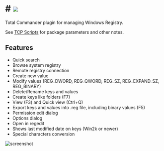 # # [![](https://img.shields.io/chocolatey/v/tcp-registry.svg?color=red&label=tcp-registry)](https://chocolatey.org/packages/tcp-registry)

Total Commander plugin for managing Windows Registry.

See [TCP Scripts](https://chocolatey.org/packages/tcps) for package parameters and other notes.

## Features

- Quick search
- Browse system registry
- Remote registry connection
- Create new value
- Modify values (REG_DWORD, REG_QWORD, REG_SZ, REG_EXPAND_SZ, REG_BINARY)
- Delete/Rename keys and values
- Create keys like folders (F7)
- View (F3) and Quick view (Ctrl+Q)
- Export keys and values into .reg file, including binary values (F5)
- Permission edit dialog
- Options dialog
- Open in regedit
- Shows last modified date on keys (Win2k or newer)
- Special characters conversion

 
![screenshot](https://cdn.rawgit.com/majkinetor/chocolatey/master/tcp/tcp-registry/screenshot.png)
